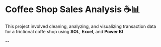 # Coffee Shop Sales Analysis ☕📊
This project involved cleaning, analyzing, and visualizing transaction data for a frictional coffe shop using **SOL**, **Excel**, and **Power BI**

--

